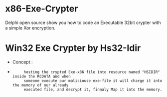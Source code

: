 # x86-Exe-Crypter
Delphi open source show you how to code an Executable 32bit crypter with a simple Xor encryption.


# Win32 Exe Crypter by Hs32-Idir

  * Concept :
  *          hosting the crypted Exe-x86 file into resource named "HSIDIR" inside the RCDATA and when
             someone execute our maliciouse exe-file it will charge it into the memory of our already
             executed file, and decrypt it, finnaly Map it into the memory.
